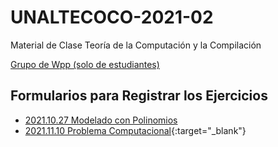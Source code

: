 # UNALTECOCO-2021-02
Material de Clase Teoría de la Computación y la Compilación

[Grupo de Wpp (solo de estudiantes)](https://chat.whatsapp.com/FL2wfRJyzBu5P8OKeInRka)

## Formularios para Registrar los Ejercicios
* [2021.10.27 Modelado con Polinomios](https://forms.gle/zbgMEPxbAgLtwk3u9/?target=_blank)
* [2021.11.10 Problema Computacional](https://forms.gle/SL3AUW5E8G7tnxKs6){:target="_blank"}

